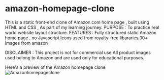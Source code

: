 # amazon-homepage-clone
This is a static front-end clone of Amazon.com home page , built using HTML and CSS , As part of my learning journey.
PURPOSE : To practice real world website layout structure.
FEATURES : Fully structured static Amazon home page , no Javascript.Icons used from royalty-free libararies.30+ images from amazon

DISCLAIMER : This project is not for commercial use.All product images used belong to Amazon and are used only for educational purposes.

Here's a preview of the Amazon homepage clone
![Amazonhomepageclone](.amazonclonescreenshot.png)
